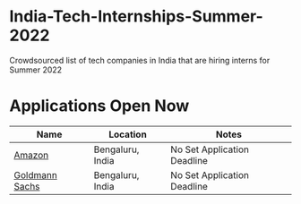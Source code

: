 # India-Tech-Internships-Summer-2022
Crowdsourced list of tech companies in India that are hiring interns for Summer 2022

# Applications Open Now
 | Name | Location | Notes |
 |---|---|---|
 | [Amazon](https://www.amazon.jobs/en/jobs/1629491/software-development-engineer-intern) | Bengaluru, India | No Set Application Deadline |
 | [Goldmann Sachs](https://www.goldmansachs.com/careers/students/programs/india/summer-analyst-program.html) | Bengaluru, India | No Set Application Deadline |
